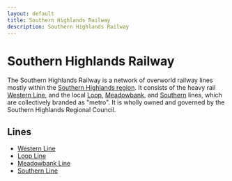 ```yaml
---
layout: default
title: Southern Highlands Railway
description: Southern Highlands Railway
---
```


# Southern Highlands Railway

The Southern Highlands Railway is a network of overworld railway lines mostly
within the [Southern Highlands region](/areas/southern-highlands). It consists
of the heavy rail [Western Line](/rail-lines/shr-western-line), and the local
[Loop](/rail-lines/shr-loop-line), [Meadowbank](/rail-lines/shr-meadowbank-line),
and [Southern](/rail-lines/shr-southern-line) lines, which are collectively
branded as "metro". It is wholly owned and governed by the Southern Highlands
Regional Council.

## Lines

- [Western Line](/rail-lines/shr-western-line)
- [Loop Line](/rail-lines/shr-loop-line)
- [Meadowbank Line](/rail-lines/shr-meadowbank-line)
- [Southern Line](/rail-lines/shr-southern-line)
